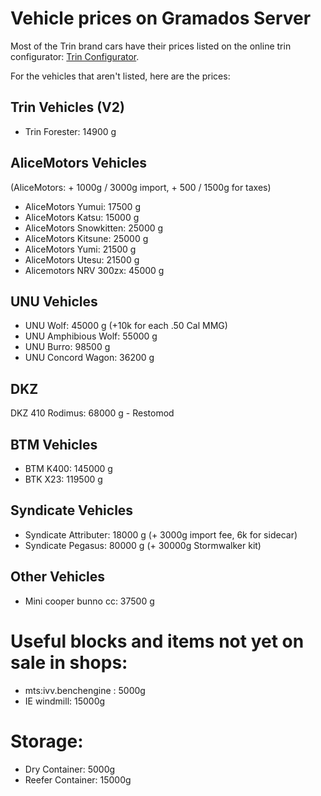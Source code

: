 # Vehicle prices on Gramados Server

Most of the Trin brand cars have their prices listed on the online trin configurator: [Trin Configurator](http://trin.legends-of-gramdatis.com/).

For the vehicles that aren't listed, here are the prices:

## Trin Vehicles (V2)

- Trin Forester: 14900 g

## AliceMotors Vehicles

(AliceMotors: + 1000g / 3000g import, + 500 / 1500g for taxes)
- AliceMotors Yumui: 17500 g
- AliceMotors Katsu: 15000 g
- AliceMotors Snowkitten: 25000 g
- AliceMotors Kitsune: 25000 g
- AliceMotors Yumi: 21500 g
- AliceMotors Utesu: 21500 g
- Alicemotors NRV 300zx: 45000 g

## UNU Vehicles
- UNU Wolf: 45000 g (+10k for each .50 Cal MMG)
- UNU Amphibious Wolf: 55000 g
- UNU Burro: 98500 g
- UNU Concord Wagon: 36200 g

## DKZ
DKZ 410 Rodimus: 68000 g - Restomod

## BTM Vehicles
- BTM K400: 145000 g
- BTK X23: 119500 g

## Syndicate Vehicles
- Syndicate Attributer: 18000 g (+ 3000g import fee, 6k for sidecar)
- Syndicate Pegasus: 80000 g (+ 30000g Stormwalker kit)

## Other Vehicles
- Mini cooper bunno cc: 37500 g

# Useful blocks and items not yet on sale in shops:

- mts:ivv.benchengine : 5000g
- IE windmill: 15000g

# Storage:

- Dry Container: 5000g
- Reefer Container: 15000g